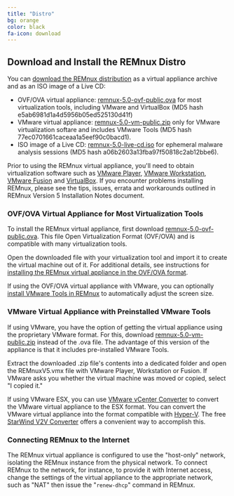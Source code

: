 ```yaml
---
title: "Distro"
bg: orange
color: black
fa-icon: download
---
```


## Download and Install the REMnux Distro

You can [download the REMnux distribution](https://sourceforge.net/downloads/remnux/version5/) as a virtual appliance archive and as an ISO image of a Live CD:

- OVF/OVA virtual appliance: [remnux-5.0-ovf-public.ova](http://sourceforge.net/projects/remnux/files/version5/remnux-5.0-ova-public.ova/download) for most virtualization tools, including VMware and VirtualBox (MD5 hash e5ab6981d1a4d5956b05ed525130d41f)
- VMware virtual appliance: [remnux-5.0-vm-public.zip](http://sourceforge.net/projects/remnux/files/version5/remnux-5.0-vm-public.zip/download) only for VMware virtualization softare and includes VMware Tools (MD5 hash 77ec0701661caceaa1a5eef90c0bacd1).
- ISO image of a Live CD: [remnux-5.0-live-cd.iso](http://sourceforge.net/projects/remnux/files/version5/remnux-5.0-live-cd.iso/download) for ephemeral malware analysis sessions (MD5 hash a06b2603a13fba97f50818c2ab12bbe6).

Prior to using the REMnux virtual appliance, you'll need to obtain virtualization software such as [VMware Player](http://www.vmware.com/products/player/), [VMware Workstation](http://www.vmware.com/products/workstation/), [VMware Fusion](http://www.vmware.com/products/fusion/overview.html) and [VirtualBox](https://www.virtualbox.org/). If you encounter problems installing REMnux, please see the tips, issues, errata and workarounds outlined in REMnux Version 5 Installation Notes document.

### OVF/OVA Virtual Appliance for Most Virtualization Tools

To install the REMnux virtual appliance, first download [remnux-5.0-ovf-public.ova](http://sourceforge.net/projects/remnux/files/version5/remnux-5.0-ova-public.ova/download). This file Open Virtualization Format (OVF/OVA) and is compatible with many virtualization tools.

Open the downloaded file with your virtualization tool and import it to create the virtual machine out of it. For additional details, see instructions for [installing the REMnux virtual appliance in the OVF/OVA format](http://computer-forensics.sans.org/blog/2013/04/10/installing-remnux-virtual-appliance).

If using the OVF/OVA virtual appliance with VMware, you can optionally [install VMware Tools in REMnux](http://zeltser.com/remnux/install-vmware-tools.html) to automatically adjust the screen size.

### VMware Virtual Appliance with Preinstalled VMware Tools

If using VMware, you have the option of getting the virtual appliance using the proprietary VMware format. For this, download [remnux-5.0-vm-public.zip](http://sourceforge.net/projects/remnux/files/version5/remnux-5.0-vm-public.zip/download) instead of the .ova file. The advantage of this version of the appliance is that it includes pre-installed VMware Tools.

Extract the downloaded .zip file's contents into a dedicated folder and open the REMnuxV5.vmx file with VMware Player, Workstation or Fusion. If VMware asks you whether the virtual machine was moved or copied, select "I copied it."

If using VMware ESX, you can use [VMware vCenter Converter](http://www.vmware.com/products/converter/)  to convert the VMware virtual appliance to the ESX format. You can convert the VMware virtual appliance into the format compatible with [Hyper-V](http://www.microsoft.com/en-us/server-cloud/solutions/virtualization.aspx). The free [StarWind V2V Converter](http://www.starwindsoftware.com/converter) offers a convenient way to accomplish this.

### Connecting REMnux to the Internet

The REMnux virtual appliance is configured to use the "host-only" network, isolating the REMnux instance from the physical network. To connect REMnux to the network, for instance, to provide it with Internet access, change the settings of the virtual appliance to the appropriate network, such as "NAT" then issue the "`renew-dhcp`" command in REMnux.

